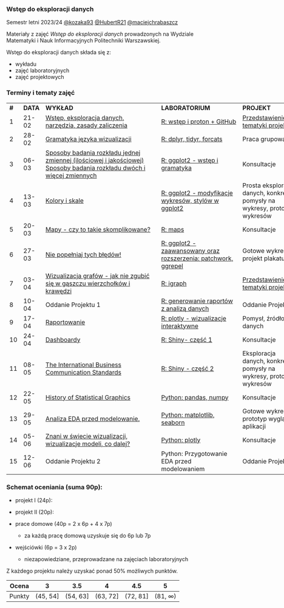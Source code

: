 ### Wstęp do eksploracji danych

Semestr letni 2023/24 [@kozaka93](https://github.com/kozaka93) [@HubertR21](https://github.com/HubertR21) [@maciejchrabaszcz ](https://github.com/maciejchrabaszcz )

Materiały z zajęć *Wstęp do eksploracji danych* prowadzonych na Wydziale Matematyki i Nauk Informacyjnych Politechniki Warszawskiej.

Wstęp do eksploracji danych składa się z:

-   wykładu
-   zajęć laboratoryjnych
-   zajęć projektowych

### Terminy i tematy zajęć 

<div class="tg-wrap"><table style="undefined;table-layout: fixed; width: 890px">
<colgroup>
<col style="width: 27px">
<col style="width: 48px">
<col style="width: 330px">
<col style="width: 225px">
<col style="width: 170px">
<col style="width: 90px">
</colgroup>
<tbody>
  <tr>
    <td><b>#</b></td>
    <td><b>DATA</b></td>
    <td><b>WYKŁAD</b></td>
    <td><b>LABORATORIUM</b></td>
    <td><b>PROJEKT</b></td>
    <td><b>SKŁADOWA</b></td>
  </tr>
  <tr>
    <td>1</td>
    <td>21-02</td>
    <td><a href="https://github.com/kozaka93/2024L-ExploratoryDataAnalysis/blob/main/lectures/L1-Intro.pdf">Wstęp, eksploracja danych, narzędzia, zasady zaliczenia</a></td>
    <td><a href="https://github.com/kozaka93/2024L-ExploratoryDataAnalysis/tree/main/labs/lab01">R: wstęp i proton + GitHub</a></td>
    <td><a href="https://github.com/kozaka93/2024L-ExploratoryDataAnalysis/tree/main/projects/project1">Przedstawienie tematyki projektu</a></td>
    <td></td>
  </tr>
  <tr>
    <td>2</td>
    <td>28-02</td>
    <td><a href="https://github.com/kozaka93/2024L-ExploratoryDataAnalysis/blob/main/lectures/L2-gramatyka.pdf">Gramatyka języka wizualizacji</a></td>
    <td><a href="https://github.com/kozaka93/2024L-ExploratoryDataAnalysis/tree/main/labs/lab02">R: dplyr, tidyr, forcats</a></td>
    <td>Praca grupowa</td>
    <td>P1 (1p)</td>
  </tr>
  <tr>
    <td>3</td>
    <td>06-03</td>
    <td><a href="https://github.com/kozaka93/2024L-ExploratoryDataAnalysis/blob/main/lectures/L3-variables-distributions.pdf">Sposoby badania rozkładu jednej zmiennej (ilościowej i jakościowej) Sposoby badania rozkładu dwóch i więcej zmiennych</a></td>
    <td><a href="https://github.com/kozaka93/2024L-ExploratoryDataAnalysis/tree/main/labs/lab03">R: ggplot2 - wstęp i gramatyka</a></td>
    <td>Konsultacje</td>
    <td><a href="https://github.com/kozaka93/2024L-ExploratoryDataAnalysis/issues/61">HW1 </a>(6p)</td>
  </tr>
  <tr>
    <td>4</td>
    <td>13-03</td>
    <td><a href="https://github.com/kozaka93/2024L-ExploratoryDataAnalysis/blob/main/lectures/L4-color-scales.pdf">Kolory i skale</a></td>
    <td><a href="https://github.com/kozaka93/2024L-ExploratoryDataAnalysis/tree/main/labs/lab04">R: ggplot2 - modyfikacje wykresów, stylów w ggplot2</a></td>
    <td>Prosta eksploracja danych, konkretne pomysły na wykresy, prototypy wykresów</td>
    <td>P1 (2p)</td>
  </tr>
  <tr>
    <td>5</td>
    <td>20-03</td>
    <td><a href="https://github.com/kozaka93/2024L-ExploratoryDataAnalysis/blob/main/lectures/L5-maps.pdf">Mapy - czy to takie skomplikowane?</a></td>
    <td><a href="https://github.com/kozaka93/2024L-ExploratoryDataAnalysis/tree/main/labs/lab05">R: maps</a></td>
    <td>Konsultacje</td>
    <td><a href="https://github.com/kozaka93/2024L-ExploratoryDataAnalysis/issues/122">HW2 </a>(7p)</td>
  </tr>
  <tr>
    <td>6</td>
    <td>27-03</td>
    <td><a href="https://github.com/kozaka93/2024L-ExploratoryDataAnalysis/blob/main/lectures/L6-mistakes.pdf">Nie popełniaj tych błędów!</a></td>
    <td><a href="https://github.com/kozaka93/2024L-ExploratoryDataAnalysis/tree/main/labs/lab06">R: ggplot2 - zaawansowany oraz rozszerzenia: patchwork, ggrepel</a></td>
    <td>Gotowe wykresy, projekt plakatu</td>
    <td>P1 (2p)</td>
  </tr>
  <tr>
    <td>7</td>
    <td>03-04</td>
    <td><a href="https://github.com/kozaka93/2024L-ExploratoryDataAnalysis/blob/main/lectures/L7-grpahs.pdf">Wizualizacja grafów - jak nie zgubić się w gąszczu wierzchołków i krawędzi</a></td>
    <td><a href="https://github.com/kozaka93/2024L-ExploratoryDataAnalysis/tree/main/labs/lab07">R: igraph</a></td>
    <td><a href="https://github.com/kozaka93/2024L-ExploratoryDataAnalysis/tree/main/projects/project2">Przedstawienie tematyki projektu</a></td>
    <td><a href="https://github.com/kozaka93/2024L-ExploratoryDataAnalysis/issues/131">HW3</a> (7p)</td>
  </tr>
  <tr>
    <td>8</td>
    <td>10-04</td>
    <td>Oddanie Projektu 1</td>
    <td><a href="https://github.com/kozaka93/2024L-ExploratoryDataAnalysis/tree/main/labs/lab08">R: generowanie raportów z analizą danych</a></td>
    <td>Oddanie Projektu 1</td>
    <td>P1 (19p)</td>
  </tr>
  <tr>
    <td>9</td>
    <td>17-04</td>
    <td><a href="https://github.com/kozaka93/2024L-ExploratoryDataAnalysis/blob/main/lectures/L9-reports.pdf">Raportowanie</a></td>
    <td><a href="https://github.com/kozaka93/2024L-ExploratoryDataAnalysis/tree/main/labs/lab09">R: plotly - wizualizacje interaktywne</a></td>
    <td>Pomysł, źródło danych</td>
    <td>P2 (1p)</td>
  </tr>
  <tr>
    <td>10</td>
    <td>24-04</td>
    <td><a href="https://github.com/kozaka93/2024L-ExploratoryDataAnalysis/blob/main/lectures/L10-dashboards.pdf">Dashboardy</a> </td>
    <td><a href="https://github.com/kozaka93/2024L-ExploratoryDataAnalysis/tree/main/labs/lab10">R: Shiny- część 1 </a></td>
    <td>Konsultacje</td>
    <td><a href="https://github.com/kozaka93/2024L-ExploratoryDataAnalysis/issues/261"> HW4 </a>(7p)</td>
  </tr>
  <tr>
    <td>11</td>
    <td>08-05</td>
    <td><a href="https://github.com/kozaka93/2024L-ExploratoryDataAnalysis/blob/main/lectures/L11-IBCS.pdf">The International Business Communication Standards</a></td>
    <td><a href="https://github.com/kozaka93/2024L-ExploratoryDataAnalysis/tree/main/labs/lab11">R: Shiny - część 2</a></td>
    <td>Eksploracja danych, konkretne pomysły na wykresy, prototypy wykresów</td>
    <td><a href="https://github.com/kozaka93/2024L-ExploratoryDataAnalysis/issues/309">HW5</a> (7p)<br>P2 (2p)</td>
  </tr>
  <tr>
    <td>12</td>
    <td>22-05</td>
    <td><a href="https://github.com/kozaka93/2024L-ExploratoryDataAnalysis/blob/main/lectures/L12-history.pdf">History of Statistical Graphics</a></td>
    <td><a href="https://github.com/kozaka93/2024L-ExploratoryDataAnalysis/tree/main/labs/lab12">Python: pandas, numpy</a></td>
    <td>Konsultacje</td>
    <td></td>
  </tr>
  <tr>
    <td>13</td>
    <td>29-05</td>
    <td><a href="https://github.com/kozaka93/2024L-ExploratoryDataAnalysis/blob/main/lectures/L13-EDA.pdf">Analiza EDA przed modelowanie.</a></td>
    <td><a href="https://github.com/kozaka93/2024L-ExploratoryDataAnalysis/tree/main/labs/lab13">Python: matplotlib, seaborn</a></td>
    <td>Gotowe wykresy, prototyp wyglądu aplikacji</td>
    <td>P2 (2p)</td>
  </tr>
  <tr>
    <td>14</td>
    <td>05-06</td>
    <td><a href="https://github.com/kozaka93/2024L-ExploratoryDataAnalysis/blob/main/lectures/L13-EDA.pdf">Znani w świecie wizualizacji, wizualizacje modeli, co dalej?</a></td>
    <td><a href="https://github.com/kozaka93/2024L-ExploratoryDataAnalysis/tree/main/labs/lab14">Python: plotly</a></td>
    <td>Konsultacje</td>
    <td><a href="https://github.com/kozaka93/2024L-ExploratoryDataAnalysis/issues/360">HW6</a> (6p)</td>
  </tr>
  <tr>
    <td>15</td>
    <td>12-06</td>
    <td>Oddanie Projektu 2</td>
    <td>Python: Przygotowanie EDA przed modelowaniem</td>
    <td>Oddanie Projektu 2</td>
    <td>P2 (15p)</td>
  </tr>
</tbody>
</table></div>


### Schemat oceniania (suma 90p):

- projekt I (24p):

- projekt II (20p):

- prace domowe (40p = 2 x 6p + 4 x 7p)
	- za każdą pracę domową uzyskuje się do 6p lub 7p

- wejściówki (6p = 3 x 2p)
	- niezapowiedziane, przeprowadzane na zajęciach laboratoryjnych 
    
    
Z każdego projektu należy uzyskać ponad 50% możliwych punktów.

| Ocena |  3 | 3.5 | 4 | 4.5 | 5 |
|:---:|:---:|:---:|:---:|:---:|:---:|
| Punkty   | (45, 54] | (54, 63] | (63, 72] | (72, 81] | (81, ∞) |
